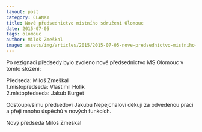 ```yaml
---
layout: post
category: CLANKY
title: Nové předsednictvo místního sdružení Olomouc
date: 2015-07-05
tags: olomouc
author: Miloš Zmeškal
image: assets/img/articles/2015/2015-07-05-nove-predsednictvo-mistniho-sdruzeni-olomouc.jpg   #751x422 pixelu
---
```

Po rezignaci předsedy bylo zvoleno nové předsednictvo MS Olomouc v tomto složení:

Předseda: Miloš Zmeškal  
1.místopředseda: Vlastimil Holík  
2.místopředseda: Jakub Burget

Odstoupivšímu předsedovi Jakubu Nepejchalovi děkuji za odvedenou práci a přeji mnoho úspěchů v nových funkcích.

Nový předseda Miloš Zmeškal 